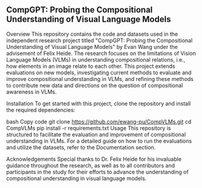 ## CompGPT: Probing the Compositional Understanding of Visual Language Models

Overview
This repository contains the code and datasets used in the independent research project titled "CompGPT: Probing the Compositional Understanding of Visual Language Models" by Evan Wang under the advisement of Felix Heide. The research focuses on the limitations of Vision Language Models (VLMs) in understanding compositional relations, i.e., how elements in an image relate to each other. This project extends evaluations on new models, investigating current methods to evaluate and improve compositional understanding in VLMs, and refining these methods to contribute new data and directions on the question of compositional awareness in VLMs.

Installation
To get started with this project, clone the repository and install the required dependencies:

bash
Copy code
git clone https://github.com/ewang-pu/CompVLMs.git
cd CompVLMs
pip install -r requirements.txt
Usage
This repository is structured to facilitate the evaluation and improvement of compositional understanding in VLMs. For a detailed guide on how to run the evaluations and utilize the datasets, refer to the Documentation section.

Acknowledgements
Special thanks to Dr. Felix Heide for his invaluable guidance throughout the research, as well as to all contributors and participants in the study for their efforts to advance the understanding of compositional understanding in visual language models.
